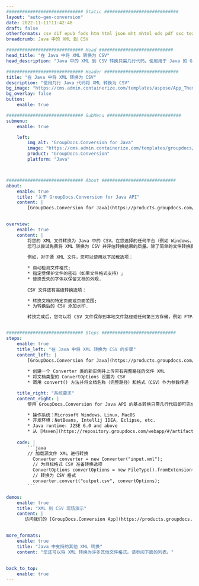 ```yaml
---
############################# Static ############################
layout: "auto-gen-conversion"
date: 2022-11-11T11:42:48
draft: false
otherformats: csv dif epub fods htm html json mht mhtml ods pdf sxc tex tsv xlam xls xlsb xlsm xlsx xlt xltm xltx xml xps
breadcrumb: Java 中的 XML 到 CSV

############################# Head ############################
head_title: "在 Java 中将 XML 转换为 CSV"
head_description: "Java 中的 XML 到 CSV 转换只需几行代码。使用用于 Java 的 GroupDocs 文档转换 API 转换 160 多种文件格式"

############################# Header ############################
title: "在 Java 中将 XML 转换为 CSV"
description: "使用几行 Java 代码将 XML 转换为 CSV"
bg_image: "https://cms.admin.containerize.com/templates/aspose/App_Themes/V3/images/bg/header1.png"
bg_overlay: false
button:
    enable: true

############################# SubMenu ############################
submenu:
    enable: true

    left:
        img_alt: "GroupDocs.Conversion for Java"
        image: "https://cms.admin.containerize.com/templates/groupdocs/images/product-logos/90x90-noborder/groupdocs-conversion-java.png"
        product: "GroupDocs.Conversion"
        platform: "Java"



############################# About ############################
about:
    enable: true
    title: "关于 GroupDocs.Conversion for Java API"
    content: |
        [GroupDocs.Conversion for Java](https://products.groupdocs.com/conversion/java/) 是一种高级文件格式转换 API，用于在 Microsoft Office、OpenDocument、PDF、HTML、电子邮件、CAD 等流行图像和文档格式之间进行转换。只需几行代码即可完成更多工作。本机 API 会自动检测原始文档的格式，并提供许多选项来自定义转换后的文档。除了从文档中提取信息的功能外，它还默认支持将转换结果缓存到本地磁盘。但是，任何类型的缓存存储都可以通过实施适当的接口来支持 - Amazon S3、Dropbox、Google Drive、Windows Azure、Reddis 或任何其他接口。
    

overview:
    enable: true
    content: |
        将您的 XML 文件转换为 Java 中的 CSV。在您选择的任何平台（例如 Windows、Linux、macOS）上，只需几行 Java 代码。
        您可以尝试免费将 XML 转换为 CSV 并评估转换结果的质量。除了简单的文件转换脚本外，您还可以尝试更复杂的选项来加载 XML 源文件并存储 CSV 输出。 
        
        例如，对于源 XML 文件，您可以使用以下加载选项：

        * 自动检测文件格式;
        * 指定受保护文件的密码（如果文件格式支持）;
        * 替换丢失的字体以保留文档的外观.
        
        CSV 文件还有高级转换选项：

        * 转换文档的特定页面或页面范围;
        * 为转换后的 CSV 添加水印.

        转换完成后，您可以将 CSV 文件保存到本地文件路径或任何第三方存储，例如 FTP、Amazon S3、Google Drive、Dropbox 等。请注意 - 转换 XML到 CSV，您不需要安装任何额外的软件，例如 MS Office、Open Office、Adobe Acrobat Reader 等。


############################# Steps ############################
steps:
    enable: true
    title_left: "在 Java 中将 XML 转换为 CSV 的步骤"
    content_left: |
        [GroupDocs.Conversion for Java](https://products.groupdocs.com/conversion/java/) 允许开发人员使用几行代码轻松地将 XML 文件转换为 CSV。
        
        * 创建一个 Converter 类的新实例并上传带有完整路径的文件 XML
        * 将文档类型的 ConvertOptions 设置为 CSV
        * 调用 convert() 方法并将文档名称（完整路径）和格式（CSV）作为参数传递

    title_right: "系统要求"
    content_right: |
        使用 GroupDocs.Conversion for Java API 的基本转换只需几行代码即可完成。所有主要平台和操作系统都支持我们的 API。在执行以下代码之前，请确保您的系统上安装了以下先决条件。

        * 操作系统：Microsoft Windows、Linux、MacOS
        * 开发环境：NetBeans, Intellij IDEA, Eclipse, etc.
        * Java runtime: J2SE 6.0 and above
        * 从 [Maven](https://repository.groupdocs.com/webapp/#/artifacts/browse/tree/General/repo/com/groupdocs/groupdocs-conversion) 获取最新的 GroupDocs.Conversion for Java
         
    code: |
        ```java    
        // 加载源文件 XML 进行转换
          Converter converter = new Converter("input.xml");
          // 为目标格式 CSV 准备转换选项
          ConvertOptions convertOptions = new FileType().fromExtension("csv").getConvertOptions();
          // 转换为 CSV 格式
          converter.convert("output.csv", convertOptions);
        ```

demos:
    enable: true
    title: "XML 到 CSV 现场演示"
    content: |
       访问我们的 [GroupDocs.Conversion App](https://products.groupdocs.app/conversion/family) 网站并立即尝试 XML 到 CSV 转换。免费演示具有以下好处
          

more_formats:
    enable: true
    title: "Java 中支持的其他 XML 转换"
    content: "您还可以将 XML 转换为许多其他文件格式。请参阅下面的列表。"
       
       
back_to_top:
    enable: true
---
```

